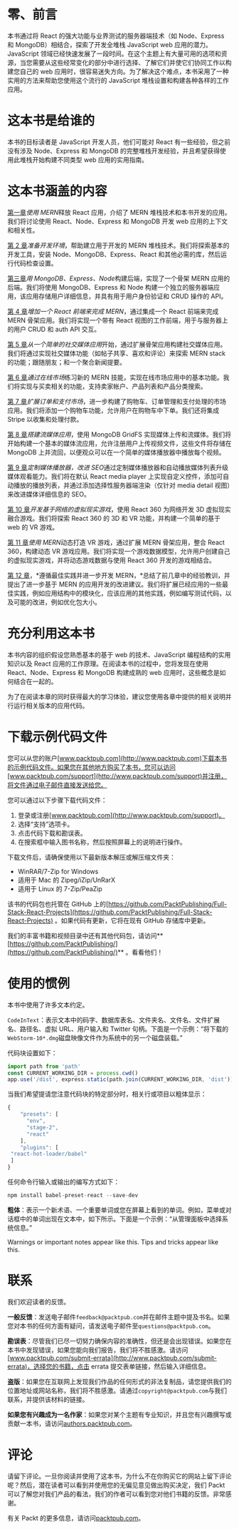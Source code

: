 # 零、前言

本书通过将 React 的强大功能与业界测试的服务器端技术（如 Node、Express 和 MongoDB）相结合，探索了开发全堆栈 JavaScript web 应用的潜力。JavaScript 领域已经快速发展了一段时间。在这个主题上有大量可用的选项和资源，当您需要从这些经常变化的部分中进行选择、了解它们并使它们协同工作以构建您自己的 web 应用时，很容易迷失方向。为了解决这个难点，本书采用了一种实用的方法来帮助您使用这个流行的 JavaScript 堆栈设置和构建各种各样的工作应用。

# 这本书是给谁的

本书的目标读者是 JavaScript 开发人员，他们可能对 React 有一些经验，但之前没有涉及 Node、Express 和 MongoDB 的完整堆栈开发经验，并且希望获得使用此堆栈开始构建不同类型 web 应用的实用指南。

# 这本书涵盖的内容

[第一章](01.html)*使用 MERN*释放 React 应用，介绍了 MERN 堆栈技术和本书开发的应用。我们将讨论使用 React、Node、Express 和 MongoDB 开发 web 应用的上下文和相关性。

[第 2 章](02.html)*准备开发环境*，帮助建立用于开发的 MERN 堆栈技术。我们将探索基本的开发工具，安装 Node、MongoDB、Express、React 和其他必需的库，然后运行代码检查设置。

[第三章](03.html)*用 MongoDB、Express、Node*构建后端，实现了一个骨架 MERN 应用的后端。我们将使用 MongoDB、Express 和 Node 构建一个独立的服务器端应用，该应用存储用户详细信息，并具有用于用户身份验证和 CRUD 操作的 API。

[第 4 章](04.html)*增加一个 React 前端来完成 MERN*，通过集成一个 React 前端来完成 MERN 骨架应用。我们将实现一个带有 React 视图的工作前端，用于与服务器上的用户 CRUD 和 auth API 交互。

[第 5 章](05.html)*从一个简单的社交媒体应用*开始，通过扩展骨架应用构建社交媒体应用。我们将通过实现社交媒体功能（如帖子共享、喜欢和评论）来探索 MERN stack 的功能；跟随朋友；和一个聚合新闻提要。

[第 6 章](06.html)*通过在线市场*练习新的 MERN 技能，实现在线市场应用中的基本功能。我们将实现与买卖相关的功能，支持卖家帐户、产品列表和产品分类搜索。

[第 7 章](07.html)*扩展订单和支付市场*，进一步构建了购物车、订单管理和支付处理的市场应用。我们将添加一个购物车功能，允许用户在购物车中下单。我们还将集成 Stripe 以收集和处理付款。

[第 8 章](08.html)*搭建流媒体应用*，使用 MongoDB GridFS 实现媒体上传和流媒体。我们将开始构建一个基本的媒体流应用，允许注册用户上传视频文件，这些文件将存储在 MongoDB 上并流回，以便观众可以在一个简单的媒体播放器中播放每个视频。

[第 9 章](09.html)*定制媒体播放器，改进 SEO*通过定制媒体播放器和自动播放媒体列表升级媒体观看能力。我们将在默认 React media player 上实现自定义控件，添加可自动播放的播放列表，并通过添加选择性服务器端渲染（仅针对 media detail 视图）来改进媒体详细信息的 SEO。

[第 10 章](10.html)*开发基于网络的虚拟现实游戏*，使用 React 360 为网络开发 3D 虚拟现实融合游戏。我们将探索 React 360 的 3D 和 VR 功能，并构建一个简单的基于 web 的 VR 游戏。

[第 11 章](11.html)*使用 MERN*动态打造 VR 游戏，通过扩展 MERN 骨架应用，整合 React 360，构建动态 VR 游戏应用。我们将实现一个游戏数据模型，允许用户创建自己的虚拟现实游戏，并将动态游戏数据与使用 React 360 开发的游戏相结合。

[第 12 章](12.html)，*遵循最佳实践并进一步开发 MERN，*总结了前几章中的经验教训，并提出了进一步基于 MERN 的应用开发的改进建议。我们将扩展已经应用的一些最佳实践，例如应用结构中的模块化，应该应用的其他实践，例如编写测试代码，以及可能的改进，例如优化包大小。

# 充分利用这本书

本书内容的组织假设您熟悉基本的基于 web 的技术、JavaScript 编程结构的实用知识以及 React 应用的工作原理。在阅读本书的过程中，您将发现在使用 React、Node、Express 和 MongoDB 构建成熟的 web 应用时，这些概念是如何结合在一起的。

为了在阅读本章的同时获得最大的学习体验，建议您使用各章中提供的相关说明并行运行相关版本的应用代码。

# 下载示例代码文件

您可以从您的账户[www.packtpub.com](http://www.packtpub.com)下载本书的示例代码文件。如果您在其他地方购买了本书，您可以访问[www.packtpub.com/support](http://www.packtpub.com/support)并注册，将文件通过电子邮件直接发送给您。

您可以通过以下步骤下载代码文件：

1.  登录或注册[www.packtpub.com](http://www.packtpub.com/support)。
2.  选择“支持”选项卡。
3.  点击代码下载和勘误表。
4.  在搜索框中输入图书名称，然后按照屏幕上的说明进行操作。

下载文件后，请确保使用以下最新版本解压或解压缩文件夹：

*   WinRAR/7-Zip for Windows
*   适用于 Mac 的 Zipeg/iZip/UnRarX
*   适用于 Linux 的 7-Zip/PeaZip

该书的代码包也托管在 GitHub 上的[https://github.com/PacktPublishing/Full-Stack-React-Projects](https://github.com/PacktPublishing/Full-Stack-React-Projects) 。如果代码有更新，它将在现有 GitHub 存储库中更新。

我们的丰富书籍和视频目录中还有其他代码包，请访问**[https://github.com/PacktPublishing/](https://github.com/PacktPublishing/)** 。看看他们！

# 使用的惯例

本书中使用了许多文本约定。

`CodeInText`：表示文本中的码字、数据库表名、文件夹名、文件名、文件扩展名、路径名、虚拟 URL、用户输入和 Twitter 句柄。下面是一个示例：“将下载的`WebStorm-10*.dmg`磁盘映像文件作为系统中的另一个磁盘装载。”

代码块设置如下：

```jsx
import path from 'path'
const CURRENT_WORKING_DIR = process.cwd()
app.use('/dist', express.static(path.join(CURRENT_WORKING_DIR, 'dist')))
```

当我们希望提请您注意代码块的特定部分时，相关行或项目以粗体显示：

```jsx
{
    "presets": [
      "env",
      "stage-2",
      "react"
    ],
    "plugins": [
 "react-hot-loader/babel"
 ]
}
```

任何命令行输入或输出的编写方式如下：

```jsx
npm install babel-preset-react --save-dev
```

**粗体**：表示一个新术语、一个重要单词或您在屏幕上看到的单词。例如，菜单或对话框中的单词出现在文本中，如下所示。下面是一个示例：“从管理面板中选择系统信息。”

Warnings or important notes appear like this. Tips and tricks appear like this.

# 联系

我们欢迎读者的反馈。

**一般反馈**：发送电子邮件`feedback@packtpub.com`并在邮件主题中提及书名。如果您对本书的任何方面有疑问，请发送电子邮件至`questions@packtpub.com`。

**勘误表**：尽管我们已尽一切努力确保内容的准确性，但还是会出现错误。如果您在本书中发现错误，如果您能向我们报告，我们将不胜感激。请访问[www.packtpub.com/submit-errata](http://www.packtpub.com/submit-errata)，选择您的书籍，点击 errata 提交表单链接，然后输入详细信息。

**盗版**：如果您在互联网上发现我们作品的任何形式的非法复制品，请您提供我们的位置地址或网站名称，我们将不胜感激。请通过`copyright@packtpub.com`与我们联系，并提供该材料的链接。

**如果您有兴趣成为一名作家**：如果您对某个主题有专业知识，并且您有兴趣撰写或贡献一本书，请访问[authors.packtpub.com](http://authors.packtpub.com/)。

# 评论

请留下评论。一旦你阅读并使用了这本书，为什么不在你购买它的网站上留下评论呢？然后，潜在读者可以看到并使用您的无偏见意见做出购买决定，我们 Packt 可以了解您对我们产品的看法，我们的作者可以看到您对他们书籍的反馈。非常感谢。

有关 Packt 的更多信息，请访问[packtpub.com](https://www.packtpub.com/)。